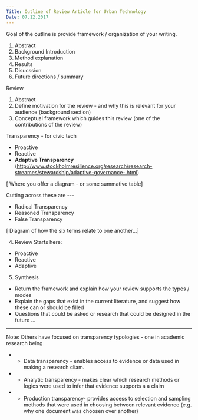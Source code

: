 ```yaml
---
Title: Outline of Review Article for Urban Technology
Date: 07.12.2017
---
```


Goal of the outline is provide framework / organization of your writing. 

1. Abstract
2. Background Introduction
3. Method explanation
4. Results
5. Disucssion
6. Future directions / summary


Review 

1. Abstract
2. Define motivation for the review - and why this is relevant for your audience (background section)
3. Conceptual framework which guides this review (one of the contributions of the review)

Transparency - for civic tech 

- Proactive
- Reactive
- **Adaptive Transparency** (http://www.stockholmresilience.org/research/research-streames/stewardship/adaptive-governance-.html)

[ Where you offer a diagram - or some summative table]

Cutting across these are --- 

- Radical Transparency 
- Reasoned Transparency
- False Transparency 

[ Diagram of how the six terms relate to one another...]

4. Review Starts here: 

- Proactive
- Reactive 
- Adaptive 

5. Synthesis

- Return the framework and explain how your review supports the types / modes 
- Explain the gaps that exist in the current literature, and suggest how these can or should be filled
- Questions that could be asked or research that could be designed in the future ... 

---

Note: Others have focused on transparency typologies - one in academic research being

- - Data transparency - enables access to evidence or data used in making a research cliam. 
- - Analytic transparency - makes clear which research methods or logics were used to infer that evidence supports a a claim 
- - Production transparency- provides access to selection and sampling methods that were used in choosing between relevant evidence (e.g. why one document was choosen over another)
